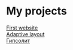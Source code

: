 # My projects

[First website](https://razocharovaniye.github.io/Github_1/)  
[Adaptive layout](https://razocharovaniye.github.io/Github_2/)  
[Гипсолит](https://razocharovaniye.github.io/Github_3/src/)




